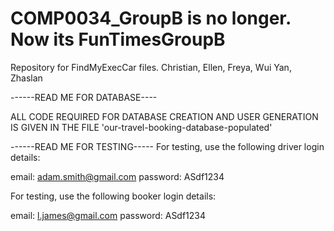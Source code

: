 # COMP0034_GroupB is no longer. Now its FunTimesGroupB
Repository for FindMyExecCar files. Christian, Ellen, Freya, Wui Yan, Zhaslan


------READ ME FOR DATABASE----

ALL CODE REQUIRED FOR DATABASE CREATION AND USER GENERATION IS GIVEN IN THE FILE 'our-travel-booking-database-populated'





------READ ME FOR TESTING-----
 For testing, use the following driver login details:

email: adam.smith@gmail.com
password: ASdf1234

For testing, use the following booker login details:

email: l.james@gmail.com
password: ASdf1234